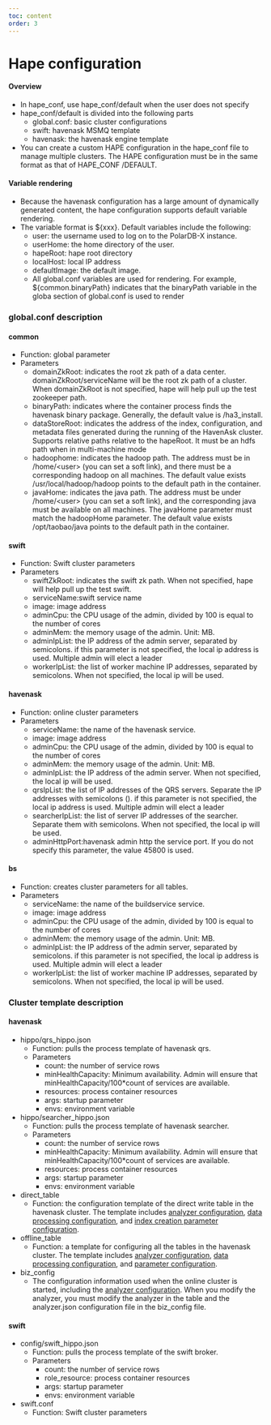 ```yaml
---
toc: content
order: 3
---
```

# Hape configuration

#### Overview
* In hape_conf, use hape_conf/default when the user does not specify
* hape_conf/default is divided into the following parts
   * global.conf: basic cluster configurations
   * swift: havenask MSMQ template
   * havenask: the havenask engine template
* You can create a custom HAPE configuration in the hape_conf file to manage multiple clusters. The HAPE configuration must be in the same format as that of HAPE_CONF /DEFAULT.

#### Variable rendering
* Because the havenask configuration has a large amount of dynamically generated content, the hape configuration supports default variable rendering.
* The variable format is ${xxx}. Default variables include the following:
   * user: the username used to log on to the PolarDB-X instance.
   * userHome: the home directory of the user.
   * hapeRoot: hape root directory
   * localHost: local IP address
   * defaultImage: the default image.
   * All global.conf variables are used for rendering. For example, ${common.binaryPath} indicates that the binaryPath variable in the globa section of global.conf is used to render

### global.conf description
#### common
* Function: global parameter
* Parameters
   * domainZkRoot: indicates the root zk path of a data center. domainZkRoot/serviceName will be the root zk path of a cluster. When domainZkRoot is not specified, hape will help pull up the test zookeeper path.
   * binaryPath: indicates where the container process finds the havenask binary package. Generally, the default value is /ha3_install.
   * dataStoreRoot: indicates the address of the index, configuration, and metadata files generated during the running of the HavenAsk cluster. Supports relative paths relative to the hapeRoot. It must be an hdfs path when in multi-machine mode
   * hadoophome: indicates the hadoop path. The address must be in /home/\<user\> (you can set a soft link), and there must be a corresponding hadoop on all machines. The default value exists /usr/local/hadoop/hadoop points to the default path in the container.
   * javaHome: indicates the java path. The address must be under /home/\<user\> (you can set a soft link), and the corresponding java must be available on all machines. The javaHome parameter must match the hadoopHome parameter. The default value exists /opt/taobao/java points to the default path in the container.


#### swift
* Function: Swift cluster parameters
* Parameters
   * swiftZkRoot: indicates the swift zk path. When not specified, hape will help pull up the test swift.
   * serviceName:swift service name
   * image: image address
   * adminCpu: the CPU usage of the admin, divided by 100 is equal to the number of cores
   * adminMem: the memory usage of the admin. Unit: MB.
   * adminIpList: the IP address of the admin server, separated by semicolons. if this parameter is not specified, the local ip address is used. Multiple admin will elect a leader
   * workerIpList: the list of worker machine IP addresses, separated by semicolons. When not specified, the local ip will be used.

#### havenask
* Function: online cluster parameters
* Parameters
   * serviceName: the name of the havenask service.
   * image: image address
   * adminCpu: the CPU usage of the admin, divided by 100 is equal to the number of cores
   * adminMem: the memory usage of the admin. Unit: MB.
   * adminIpList: the IP address of the admin server. When not specified, the local ip will be used.
   * qrsIpList: the list of IP addresses of the QRS servers. Separate the IP addresses with semicolons (). if this parameter is not specified, the local ip address is used. Multiple admin will elect a leader
   * searcherIpList: the list of server IP addresses of the searcher. Separate them with semicolons. When not specified, the local ip will be used.
   * adminHttpPort:havenask admin http the service port. If you do not specify this parameter, the value 45800 is used.

#### bs
* Function: creates cluster parameters for all tables.
* Parameters
   * serviceName: the name of the buildservice service.
   * image: image address
   * adminCpu: the CPU usage of the admin, divided by 100 is equal to the number of cores
   * adminMem: the memory usage of the admin. Unit: MB.
   * adminIpList: the IP address of the admin server, separated by semicolons. if this parameter is not specified, the local ip address is used. Multiple admin will elect a leader
   * workerIpList: the list of worker machine IP addresses, separated by semicolons. When not specified, the local ip will be used.



### Cluster template description
#### havenask
* hippo/qrs_hippo.json
   * Function: pulls the process template of havenask qrs.
   * Parameters
      * count: the number of service rows
      * minHealthCapacity: Minimum availability. Admin will ensure that minHealthCapacity/100*count of services are available.
      * resources: process container resources
      * args: startup parameter
      * envs: environment variable
* hippo/searcher_hippo.json
   * Function: pulls the process template of havenask searcher.
   * Parameters
      * count: the number of service rows
      * minHealthCapacity: Minimum availability. Admin will ensure that minHealthCapacity/100*count of services are available.
      * resources: process container resources
      * args: startup parameter
      * envs: environment variable
* direct_table
   * Function: the configuration template of the direct write table in the havenask cluster. The template includes [analyzer configuration](../config/analyzer.md), [data processing configuration](../config/data_table.json.md), and [index creation parameter configuration](../config/clusterconfig.md).
* offline_table
   * Function: a template for configuring all the tables in the havenask cluster. The template includes [analyzer configuration](../config/analyzer.md), [data processing configuration](../config/data_table.json.md), and [parameter configuration](../config/clusterconfig.md).
* biz_config
   * The configuration information used when the online cluster is started, including the [analyzer configuration](../config/analyzer.md). When you modify the analyzer, you must modify the analyzer in the table and the analyzer.json configuration file in the biz_config file.
#### swift
* config/swift_hippo.json
   * Function: pulls the process template of the swift broker.
   * Parameters
      * count: the number of service rows
      * role_resource: process container resources
      * args: startup parameter
      * envs: environment variable
* swift.conf
   * Function: Swift cluster parameters
